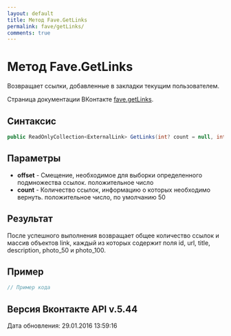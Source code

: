 ```yaml
---
layout: default
title: Метод Fave.GetLinks
permalink: fave/getLinks/
comments: true
---
```

# Метод Fave.GetLinks
Возвращает ссылки, добавленные в закладки текущим пользователем.

Страница документации ВКонтакте [fave.getLinks](https://vk.com/dev/fave.getLinks).
## Синтаксис
``` csharp
public ReadOnlyCollection<ExternalLink> GetLinks(int? count = null, int? offset = null)
```

## Параметры
+ **offset** - Смещение, необходимое для выборки определенного подмножества ссылок. положительное число
+ **count** - Количество ссылок, информацию о которых необходимо вернуть. положительное число, по умолчанию 50

## Результат
После успешного выполнения возвращает общее количество ссылок и массив объектов link, каждый из которых содержит поля id, url, title, description, photo_50 и photo_100.

## Пример
``` csharp
// Пример кода
```

## Версия Вконтакте API v.5.44
Дата обновления: 29.01.2016 13:59:16
